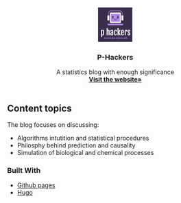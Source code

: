 <div id="top"></div>



<!-- PROJECT LOGO -->
<br />
<div align="center">
  <a href="https://gero1999.github.io/en/">
    <img src="avatar.png" alt="Logo" width="80" height="80">
  </a>

  <h3 align="center">P-Hackers</h3>

  <p align="center">
    A statistics blog with enough significance
    <br />
    <a href="https://gero1999.github.io/en/"><strong>Visit the website»</strong></a>
    <br />
    <br />
  </p>
</div>




<!-- ABOUT THE PROJECT -->
## Content topics

The blog focuses on discussing:
* Algorithms intutition and statistical procedures
* Philosphy behind prediction and causality
* Simulation of biological and chemical processes



### Built With

* [Github pages]()
* [Hugo]()
